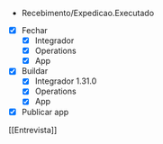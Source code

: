 * Recebimento/Expedicao.Executado

- [x] Fechar
	- [x] Integrador
	- [x] Operations
	- [x] App
- [x] Buildar
	- [x] Integrador 1.31.0
	- [x] Operations
	- [x] App
- [x] Publicar app

[[Entrevista]]